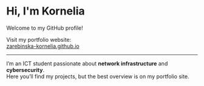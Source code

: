 # Hi, I'm Kornelia   
Welcome to my GitHub profile!  

Visit my portfolio website:  
[zarebinska-kornelia.github.io]([https://zarebinska-kornelia.github.io](https://zarebinska-kornelia.github.io/zarebinska.kornelia.github.io/))

---
I’m an ICT student passionate about **network infrastructure** and **cybersecurity**.  
Here you’ll find my projects, but the best overview is on my portfolio site.  
